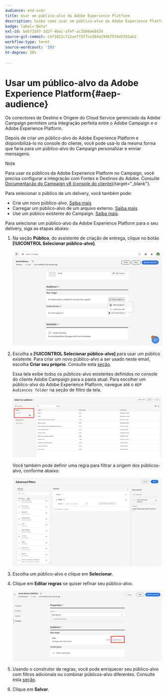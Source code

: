 ```yaml
---
audience: end-user
title: Usar um público-alvo da Adobe Experience Platform
description: Saiba como usar um público-alvo da Adobe Experience Platform
badge: label="Beta"
exl-id: beb73107-3d27-40ac-afef-ac2b66ae8d34
source-git-commit: cbf1021c722aeff5f7ce384a29467576d5f83ab2
workflow-type: tm+mt
source-wordcount: '283'
ht-degree: 38%

---
```


# Usar um público-alvo da Adobe Experience Platform{#aep-audience}

Os conectores de Destino e Origem do Cloud Service gerenciado da Adobe Campaign permitem uma integração perfeita entre o Adobe Campaign e o Adobe Experience Platform.

Depois de criar um público-alvo do Adobe Experience Platform e disponibilizá-lo no console do cliente, você pode usá-lo da mesma forma que faria para um público-alvo do Campaign personalizar e enviar mensagens.

>[!NOTE]
>
>Para usar os públicos da Adobe Experience Platform no Campaign, você precisa configurar a integração com Fontes e Destinos do Adobe. Consulte [Documentação do Campaign v8 (console do cliente)](https://experienceleague.adobe.com/docs/campaign/campaign-v8/connect/ac-aep/ac-aep.html){target="_blank"}.

Para selecionar o público de um delivery, você também pode:

* Crie um novo público-alvo. [Saiba mais](segment-builder.md)
* Carregar um público-alvo de um arquivo externo. [Saiba mais](file-audience.md)
* Use um público existente do Campaign. [Saiba mais](add-audience.md).

Para selecionar um público-alvo da Adobe Experience Platform para o seu delivery, siga as etapas abaixo:

1. Na seção **Público**, do assistente de criação de entrega, clique no botão **[!UICONTROL Selecionar público-alvo]**.

   ![](assets/create-audience.png)

1. Escolha a **[!UICONTROL Selecionar público-alvo]** para usar um público existente. Para criar um novo público-alvo a ser usado neste email, escolha **Criar seu próprio**. Consulte esta [seção](segment-builder.md).

   Essa tela exibe todos os públicos-alvo existentes definidos no console do cliente Adobe Campaign para a pasta atual. Para escolher um público-alvo do Adobe Experience Platform, navegue até o `AEP Audiences folder` na seção de filtro da tela.

   ![](assets/select-audience-folder.png)

   Você também pode definir uma regra para filtrar a origem dos públicos-alvo, conforme abaixo:

   ![](assets/filter-on-aep-audience.png)

1. Escolha um público-alvo e clique em **Selecionar**.

1. Clique em **Editar regras** se quiser refinar seu público-alvo.

   ![](assets/refine-audience.png)

1. Usando o construtor de regras, você pode enriquecer seu público-alvo com filtros adicionais ou combinar públicos-alvo diferentes. Consulte esta [seção](segment-builder.md).

1. Clique em **Salvar**.
